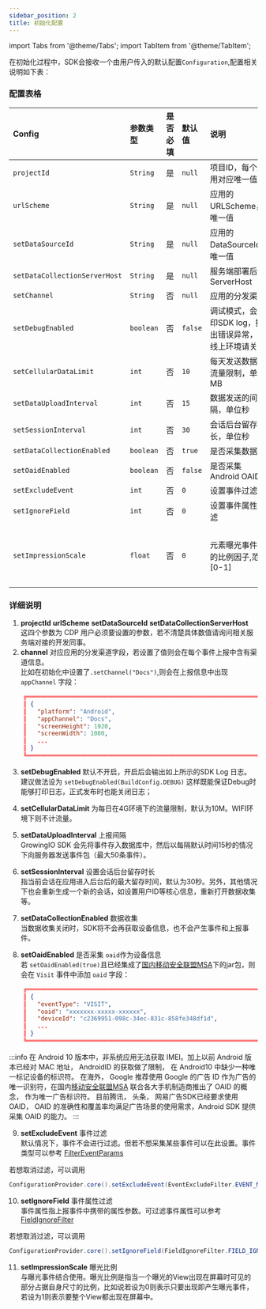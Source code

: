 ```yaml
---
sidebar_position: 2
title: 初始化配置
---
```


import Tabs from '@theme/Tabs';
import TabItem from '@theme/TabItem';

在初始化过程中，SDK会接收一个由用户传入的默认配置`Configuration`,配置相关说明如下表：
### 配置表格

| Config                       | 参数类型 | 是否必填 | 默认值 | 说明 | 其它 |
| :-------------------------   | :------   | :----:  |:------  |:------| ----- |
| `projectId`                  | `String`  | 是      | `null`   | 项目ID，每个应用对应唯一值 | - |
| `urlScheme`                  | `String`  | 是      | `null`   | 应用的URLScheme，唯一值 | - |
| `setDataSourceId`            | `String`  | 是      | `null`   | 应用的DataSourceId，唯一值 | - |
| `setDataCollectionServerHost`| `String`  | 是      | `null`   | 服务端部署后的 ServerHost | - |
| `setChannel`                 | `String`  | 否      | `null`   | 应用的分发渠道 | - |
| `setDebugEnabled`            | `boolean` | 否      | `false`  | 调试模式，会打印SDK log，抛出错误异常，在线上环境请关闭 | - |
| `setCellularDataLimit`       | `int`     | 否      | `10`     | 每天发送数据的流量限制，单位MB | - |
| `setDataUploadInterval`      | `int`     | 否      | `15`     | 数据发送的间隔，单位秒 | - |
| `setSessionInterval`         | `int`     | 否      | `30`     | 会话后台留存时长，单位秒 | - |
| `setDataCollectionEnabled`   | `boolean` | 否      | `true`   | 是否采集数据 | - |
| `setOaidEnabled`             | `boolean` | 否      | `false`  | 是否采集Android OAID | - |
| `setExcludeEvent`            | `int`     | 否      | `0`      | 设置事件过滤 | - |
| `setIgnoreField`             | `int`     | 否      | `0`      | 设置事件属性过滤 | - |
| `setImpressionScale`         | `float`   | 否      | `0`      | 元素曝光事件中的比例因子,范围 [0-1] | 无埋点独有 |

### 详细说明
1. **projectId** **urlScheme** **setDataSourceId** **setDataCollectionServerHost**   
这四个参数为 CDP 用户必须要设置的参数，若不清楚具体数值请询问相关服务端对接的开发同事。
2. **channel** 对应应用的分发渠道字段，若设置了值则会在每个事件上报中含有渠道信息。  
比如在初始化中设置了`.setChannel("Docs")`,则会在上报信息中出现 `appChannel` 字段：
```json
    ╔═══════════════════════════════════════════════════════════════════════════════════════
    ║ {
    ║   "platform": "Android",
    ║   "appChannel": "Docs",
    ║   "screenHeight": 1920,
    ║   "screenWidth": 1080,
    ║   ...
    ║ }
    ╚═══════════════════════════════════════════════════════════════════════════════════════
```
3. **setDebugEnabled** 默认不开启，开启后会输出如上所示的SDK Log 日志。  
建议做法设为 `setDebugEnabled(BuildConfig.DEBUG)` 这样既能保证Debug时能够打印日志，正式发布时也能关闭日志；

4. **setCellularDataLimit** 为每日在4G环境下的流量限制，默认为10M。WIFI环境下则不计流量。

5. **setDataUploadInterval** 上报间隔  
GrowingIO SDK 会先将事件存入数据库中，然后以每隔默认时间15秒的情况下向服务器发送事件包（最大50条事件）。

6. **setSessionInterval** 设置会话后台留存时长  
指当前会话在应用进入后台后的最大留存时间，默认为30秒。另外，其他情况下也会重新生成一个新的会话，如设置用户ID等核心信息，重新打开数据收集等。

7. **setDataCollectionEnabled** 数据收集  
当数据收集关闭时，SDK将不会再获取设备信息，也不会产生事件和上报事件。

8. **setOaidEnabled** 是否采集 `oaid`作为设备信息  
若 `setOaidEnabled(true)`且已经集成了[国内移动安全联盟MSA](http://www.msa-alliance.cn/col.jsp?id=120)下的jar包，则会在 `Visit` 事件中添加 `oaid` 字段：

```json
    ╔═══════════════════════════════════════════════════════════════════════════════════════
    ║ {
    ║   "eventType": "VISIT",
    ║   "oaid": "xxxxxxx-xxxxx-xxxxxx",
    ║   "deviceId": "c2369951-098c-34ec-831c-858fe348df1d",
    ║   ...
    ║ }
    ╚═══════════════════════════════════════════════════════════════════════════════════════
```

:::info
在 Android 10 版本中，非系统应用无法获取 IMEI。加上以前 Android 版本已经对 MAC 地址， AndroidID 的获取做了限制， 在 Android10 中缺少一种唯一标记设备的标识符。 在海外， Google 推荐使用 Google 的广告 ID 作为广告的唯一识别符，在国内[移动安全联盟MSA](http://www.msa-alliance.cn/col.jsp?id=120) 联合各大手机制造商推出了 OAID 的概念， 作为唯一广告标识符。
目前腾讯， 头条， 网易广告SDK已经要求使用 OAID， OAID 的准确性和覆盖率均满足广告场景的使用需求，Android SDK 提供采集 OAID 的能力。
:::

9. **setExcludeEvent** 事件过滤  
默认情况下，事件不会进行过滤。但若不想采集某些事件可以在此设置。事件类型可以参考 [FilterEventParams](https://github.com/growingio/growingio-sdk-android-autotracker/blob/master/growingio-tracker-core/src/main/java/com/growingio/android/sdk/track/events/helper/EventExcludeFilter.java)

若想取消过滤，可以调用
```java
ConfigurationProvider.core().setExcludeEvent(EventExcludeFilter.EVENT_MASK_NONE)
```


10. **setIgnoreField** 事件属性过滤  
事件属性指上报事件中携带的属性参数。可过滤事件属性可以参考 [FieldIgnoreFilter](https://github.com/growingio/growingio-sdk-android-autotracker/blob/master/growingio-tracker-core/src/main/java/com/growingio/android/sdk/track/events/FieldIgnoreFilter.java)

若想取消过滤，可以调用
```java
ConfigurationProvider.core().setIgnoreField(FieldIgnoreFilter.FIELD_IGNORE_NONE)
```

11. **setImpressionScale** 曝光比例  
与曝光事件结合使用。曝光比例是指当一个曝光的View出现在屏幕时可见的部分占据自身尺寸的比例，比如说若设为0则表示只要出现即产生曝光事件，若设为1则表示要整个View都出现在屏幕中。

